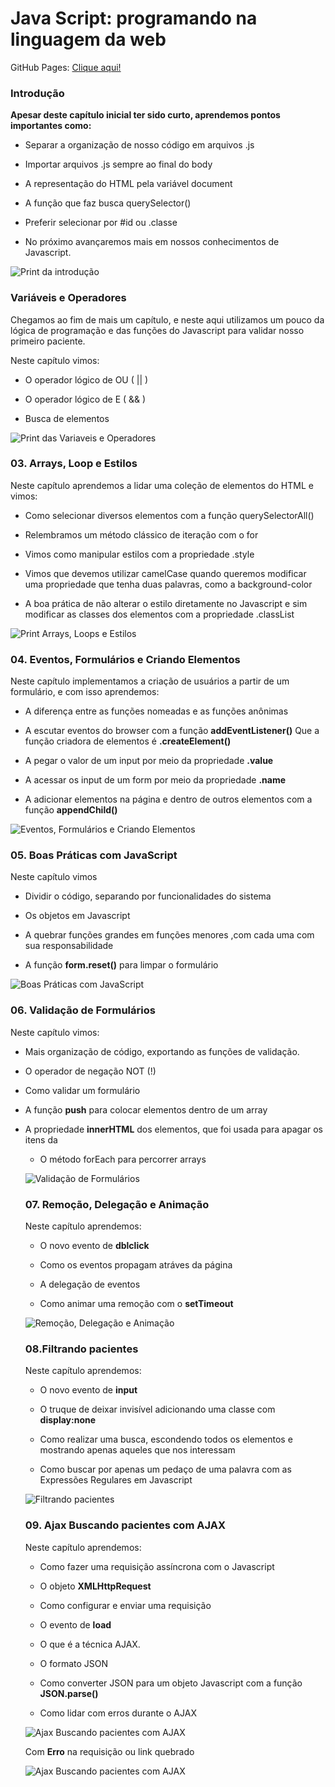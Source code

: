# Java Script: programando na linguagem da web 

GitHub Pages:
[Clique aqui!](https://tiagomerc.github.io/Java-Script-programando-na-linguagem-da-web-/)


### Introdução

**Apesar deste capítulo inicial ter sido curto, aprendemos pontos importantes como:**

- Separar a organização de nosso código em arquivos .js

- Importar arquivos .js sempre ao final do body

- A representação do HTML pela variável document

- A função que faz busca querySelector()

- Preferir selecionar por #id ou .classe

- No próximo avançaremos mais em nossos conhecimentos de Javascript.

![Print da introdução](img/print/print1.png)

### Variáveis e Operadores

Chegamos ao fim de mais um capítulo, e neste aqui utilizamos um pouco da lógica de programação e das funções do Javascript para validar nosso primeiro paciente.

Neste capítulo vimos:

 - O operador lógico de OU ( || )

 - O operador lógico de E ( && )

 - Busca de elementos

 ![Print das Variaveis e Operadores](img/print/print2.png)

 ### 03. Arrays, Loop e Estilos

 Neste capítulo aprendemos a lidar uma coleção de elementos do HTML e vimos:

- Como selecionar diversos elementos com a função querySelectorAll()

- Relembramos um método clássico de iteração com o for

- Vimos como manipular estilos com a propriedade .style

- Vimos que devemos utilizar camelCase quando queremos modificar uma propriedade que tenha duas palavras, como a background-color

- A boa prática de não alterar o estilo diretamente no Javascript e sim modificar as classes dos elementos com a propriedade .classList

 ![Print Arrays, Loops e Estilos](img/print/print3.png)

 ### 04. Eventos, Formulários e Criando Elementos 

 Neste capítulo implementamos a criação de usuários a partir de um formulário, e com isso aprendemos:

- A diferença entre as funções nomeadas e as funções anônimas

- A escutar eventos do browser com a função **addEventListener()**
Que a função criadora de elementos é **.createElement()**

- A pegar o valor de um input por meio da propriedade **.value**

- A acessar os input de um form por meio da propriedade **.name**

- A adicionar elementos na página e dentro de outros elementos com a função **appendChild()**

 ![Eventos, Formulários e Criando Elementos](img/print/print4.png)

 ### 05. Boas Práticas com JavaScript 

Neste capítulo vimos

- Dividir o código, separando por funcionalidades do sistema

- Os objetos em Javascript

- A quebrar funções grandes em funções menores ,com cada uma com sua responsabilidade

- A função **form.reset()** para limpar o formulário

 ![Boas Práticas com JavaScript](img/print/print5.png)

 ### 06. Validação de Formulários

Neste capítulo vimos:

- Mais organização de código, exportando as funções de validação.

- O operador de negação NOT (!)

- Como validar um formulário

- A função **push** para colocar elementos dentro de um array

- A propriedade **innerHTML** dos elementos, que foi usada para apagar os itens da **<ul>**

- O método forEach para percorrer arrays

![Validação de Formulários](img/print/print6.png)

### 07. Remoção, Delegação e Animação

Neste capítulo aprendemos:

- O novo evento de **dblclick**

- Como os eventos propagam atráves da página

- A delegação de eventos

- Como animar uma remoção com o **setTimeout**

![Remoção, Delegação e Animação](img/print/print7.png)

### 08.Filtrando pacientes

Neste capítulo aprendemos:

- O novo evento de **input**

- O truque de deixar invisível adicionando uma classe com **display:none**

- Como realizar uma busca, escondendo todos os elementos e mostrando apenas aqueles que nos interessam

- Como buscar por apenas um pedaço de uma palavra com as Expressões Regulares em Javascript

![Filtrando pacientes](img/print/print8.png)

### 09. Ajax Buscando pacientes com AJAX

Neste capítulo aprendemos:

- Como fazer uma requisição assíncrona com o Javascript

- O objeto **XMLHttpRequest**

- Como configurar e enviar uma requisição

- O evento de **load**

- O que é a técnica AJAX.

- O formato JSON

- Como converter JSON para um objeto Javascript com a função **JSON.parse()**

- Como lidar com erros durante o AJAX

![Ajax Buscando pacientes com AJAX](img/print/print9.png)

Com **Erro** na requisição ou link quebrado 

![Ajax Buscando pacientes com AJAX](img/print/print10.png)
